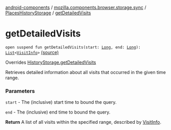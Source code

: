 [android-components](../../index.md) / [mozilla.components.browser.storage.sync](../index.md) / [PlacesHistoryStorage](index.md) / [getDetailedVisits](./get-detailed-visits.md)

# getDetailedVisits

`open suspend fun getDetailedVisits(start: `[`Long`](https://kotlinlang.org/api/latest/jvm/stdlib/kotlin/-long/index.html)`, end: `[`Long`](https://kotlinlang.org/api/latest/jvm/stdlib/kotlin/-long/index.html)`): `[`List`](https://kotlinlang.org/api/latest/jvm/stdlib/kotlin.collections/-list/index.html)`<`[`VisitInfo`](../../mozilla.components.concept.storage/-visit-info/index.md)`>` [(source)](https://github.com/mozilla-mobile/android-components/blob/master/components/browser/storage-sync/src/main/java/mozilla/components/browser/storage/sync/PlacesHistoryStorage.kt#L62)

Overrides [HistoryStorage.getDetailedVisits](../../mozilla.components.concept.storage/-history-storage/get-detailed-visits.md)

Retrieves detailed information about all visits that occurred in the given time range.

### Parameters

`start` - The (inclusive) start time to bound the query.

`end` - The (inclusive) end time to bound the query.

**Return**
A list of all visits within the specified range, described by [VisitInfo](../../mozilla.components.concept.storage/-visit-info/index.md).

